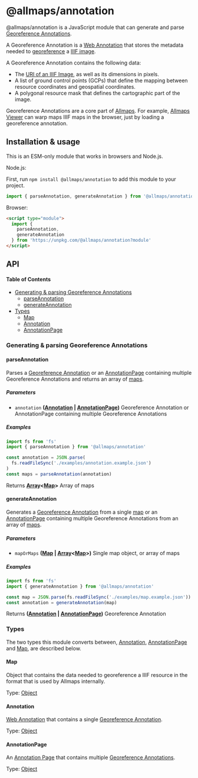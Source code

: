 # @allmaps/annotation

@allmaps/annotation is a JavaScript module that can generate and parse [Georeference Annotations](https://iiif.io/api/extension/georef/).

A Georeference Annotation is a [Web Annotation](https://www.w3.org/TR/annotation-model/) that stores the metadata needed to [georeference](https://en.wikipedia.org/wiki/Georeferencing) a [IIIF image](https://iiif.io/api/image/3.0/).

A Georeference Annotation contains the following data:

- The [URI of an IIIF Image](https://iiif.io/api/image/3.0/#3-identifier), as well as its dimensions in pixels.
- A list of ground control points (GCPs) that define the mapping between resource coordinates and geospatial coordinates.
- A polygonal resource mask that defines the cartographic part of the image.

Georeference Annotations are a core part of [Allmaps](https://allmaps.org). For example, [Allmaps Viewer](https://viewer.allmaps.org/#data=data%3Atext%2Fx-url%2Chttps%3A%2F%2Fraw.githubusercontent.com%2Fallmaps%2Fannotation%2Fdevelop%2Fexamples%2Fannotation.example.json) can warp maps IIIF maps in the browser, just by loading a georeference annotation.

<!-- TODO: create Observable notebook that allows you to try out this module! -->

## Installation & usage

This is an ESM-only module that works in browsers and Node.js.

Node.js:

First, run `npm install @allmaps/annotation` to add this module to your project.

```js
import { parseAnnotation, generateAnnotation } from '@allmaps/annotation'
```

Browser:

```html
<script type="module">
  import {
    parseAnnotation,
    generateAnnotation
  } from 'https://unpkg.com/@allmaps/annotation?module'
</script>
```

## API

<!-- Generated by documentation.js. Update this documentation by updating the source code. -->

#### Table of Contents

- [Generating & parsing Georeference Annotations](#generating--parsing-georeference-annotations)
  - [parseAnnotation](#parseannotation)
  - [generateAnnotation](#generateannotation)
- [Types](#types)
  - [Map](#map)
  - [Annotation](#annotation)
  - [AnnotationPage](#annotationpage)

### Generating & parsing Georeference Annotations

#### parseAnnotation

Parses a [Georeference Annotation](#annotation) or an [AnnotationPage](#annotationpage)
containing multiple Georeference Annotations and returns an array of [maps](#map).

##### Parameters

- `annotation` **([Annotation](#annotation) | [AnnotationPage](#annotationpage))** Georeference Annotation or AnnotationPage containing multiple Georeference Annotations

##### Examples

```javascript
import fs from 'fs'
import { parseAnnotation } from '@allmaps/annotation'

const annotation = JSON.parse(
  fs.readFileSync('./examples/annotation.example.json')
)
const maps = parseAnnotation(annotation)
```

Returns **[Array](https://developer.mozilla.org/docs/Web/JavaScript/Reference/Global_Objects/Array)<[Map](#map)>** Array of maps

#### generateAnnotation

Generates a [Georeference Annotation](#annotation) from a single [map](#map) or
an [AnnotationPage](#annotationpage) containing multiple Georeference Annotations from an array of [maps](#map).

##### Parameters

- `mapOrMaps` **([Map](#map) | [Array](https://developer.mozilla.org/docs/Web/JavaScript/Reference/Global_Objects/Array)<[Map](#map)>)** Single map object, or array of maps

##### Examples

```javascript
import fs from 'fs'
import { generateAnnotation } from '@allmaps/annotation'

const map = JSON.parse(fs.readFileSync('./examples/map.example.json'))
const annotation = generateAnnotation(map)
```

Returns **([Annotation](#annotation) | [AnnotationPage](#annotationpage))** Georeference Annotation

### Types

The two types this module converts between, [Annotation](#annotation), [AnnotationPage](#annotationpage) and [Map](#map), are described below.

#### Map

Object that contains the data needed to georeference a IIIF resource in the format that is used by Allmaps internally.

Type: [Object](https://developer.mozilla.org/docs/Web/JavaScript/Reference/Global_Objects/Object)

#### Annotation

[Web Annotation](https://www.w3.org/TR/annotation-model/) that contains a single [Georeference Annotation](https://iiif.io/api/extension/georef/).

Type: [Object](https://developer.mozilla.org/docs/Web/JavaScript/Reference/Global_Objects/Object)

#### AnnotationPage

An [Annotation Page](https://www.w3.org/TR/annotation-model/#annotation-page) that contains multiple [Georeference Annotations](https://iiif.io/api/extension/georef/).

Type: [Object](https://developer.mozilla.org/docs/Web/JavaScript/Reference/Global_Objects/Object)
